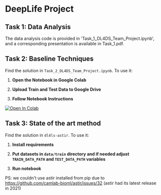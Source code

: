 # DeepLife Project

## Task 1: Data Analysis

The data analysis code is provided in 'Task_1_DL4DS_Team_Project.ipynb', and a corresponding presentation is available in Task_1.pdf.

## Task 2: Baseline Techniques

Find the solution in `Task_2_DL4DS_Team_Project.ipynb`. To use it:

1. **Open the Notebook in Google Colab**

2. **Upload Train and Test Data to Google Drive**

3. **Follow Notebook Instructions**

<a target="_blank" href="https://colab.research.google.com/github/JanDziuba/deeplife-project/blob/main/Task_2_DL4DS_Team_Project.ipynb">
  <img src="https://colab.research.google.com/assets/colab-badge.svg" alt="Open In Colab"/>
</a>

## Task 3: State of the art method

Find the solution in `dl4ls-astir`. To use it:

1. **Install requirements**

2. **Put datasets in `data/train` directory and if needed adjust `TRAIN_DATA_PATH` and `TEST_DATA_PATH` variables**

3. **Run notebook**

PS: we couldn't use astir installed from pip due to https://github.com/camlab-bioml/astir/issues/32 (astir had its latest release in 2021)
